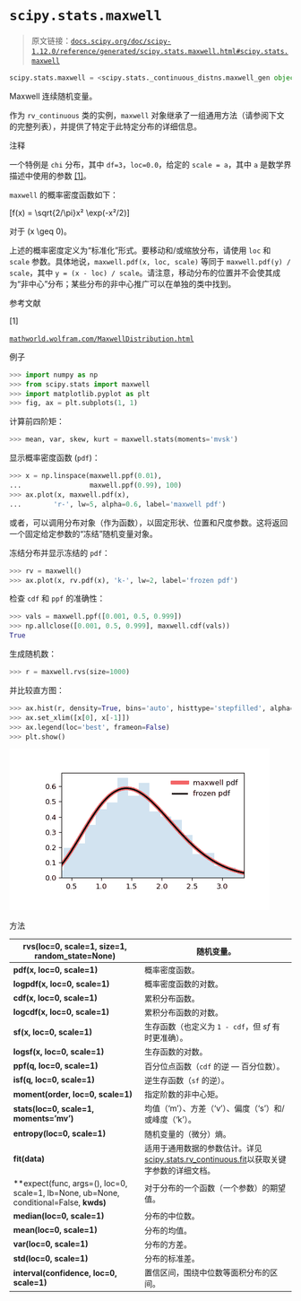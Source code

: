 # `scipy.stats.maxwell`

> 原文链接：[`docs.scipy.org/doc/scipy-1.12.0/reference/generated/scipy.stats.maxwell.html#scipy.stats.maxwell`](https://docs.scipy.org/doc/scipy-1.12.0/reference/generated/scipy.stats.maxwell.html#scipy.stats.maxwell)

```py
scipy.stats.maxwell = <scipy.stats._continuous_distns.maxwell_gen object>
```

Maxwell 连续随机变量。

作为 `rv_continuous` 类的实例，`maxwell` 对象继承了一组通用方法（请参阅下文的完整列表），并提供了特定于此特定分布的详细信息。

注释

一个特例是 `chi` 分布，其中 `df=3`，`loc=0.0`，给定的 `scale = a`，其中 `a` 是数学界描述中使用的参数 [[1]](#ra6d46ce10274-1)。

`maxwell` 的概率密度函数如下：

\[f(x) = \sqrt{2/\pi}x² \exp(-x²/2)\]

对于 \(x \geq 0\)。

上述的概率密度定义为“标准化”形式。要移动和/或缩放分布，请使用 `loc` 和 `scale` 参数。具体地说，`maxwell.pdf(x, loc, scale)` 等同于 `maxwell.pdf(y) / scale`，其中 `y = (x - loc) / scale`。请注意，移动分布的位置并不会使其成为“非中心”分布；某些分布的非中心推广可以在单独的类中找到。

参考文献

[1]

[`mathworld.wolfram.com/MaxwellDistribution.html`](http://mathworld.wolfram.com/MaxwellDistribution.html)

例子

```py
>>> import numpy as np
>>> from scipy.stats import maxwell
>>> import matplotlib.pyplot as plt
>>> fig, ax = plt.subplots(1, 1) 
```

计算前四阶矩：

```py
>>> mean, var, skew, kurt = maxwell.stats(moments='mvsk') 
```

显示概率密度函数 (`pdf`)：

```py
>>> x = np.linspace(maxwell.ppf(0.01),
...                 maxwell.ppf(0.99), 100)
>>> ax.plot(x, maxwell.pdf(x),
...        'r-', lw=5, alpha=0.6, label='maxwell pdf') 
```

或者，可以调用分布对象（作为函数），以固定形状、位置和尺度参数。这将返回一个固定给定参数的“冻结”随机变量对象。

冻结分布并显示冻结的 `pdf`：

```py
>>> rv = maxwell()
>>> ax.plot(x, rv.pdf(x), 'k-', lw=2, label='frozen pdf') 
```

检查 `cdf` 和 `ppf` 的准确性：

```py
>>> vals = maxwell.ppf([0.001, 0.5, 0.999])
>>> np.allclose([0.001, 0.5, 0.999], maxwell.cdf(vals))
True 
```

生成随机数：

```py
>>> r = maxwell.rvs(size=1000) 
```

并比较直方图：

```py
>>> ax.hist(r, density=True, bins='auto', histtype='stepfilled', alpha=0.2)
>>> ax.set_xlim([x[0], x[-1]])
>>> ax.legend(loc='best', frameon=False)
>>> plt.show() 
```

![../../_images/scipy-stats-maxwell-1.png](img/480c0a2e5949e67e5b6dd85729a53e22.png)

方法

| **rvs(loc=0, scale=1, size=1, random_state=None)** | 随机变量。 |
| --- | --- |
| **pdf(x, loc=0, scale=1)** | 概率密度函数。 |
| **logpdf(x, loc=0, scale=1)** | 概率密度函数的对数。 |
| **cdf(x, loc=0, scale=1)** | 累积分布函数。 |
| **logcdf(x, loc=0, scale=1)** | 累积分布函数的对数。 |
| **sf(x, loc=0, scale=1)** | 生存函数（也定义为 `1 - cdf`，但 *sf* 有时更准确）。 |
| **logsf(x, loc=0, scale=1)** | 生存函数的对数。 |
| **ppf(q, loc=0, scale=1)** | 百分位点函数（`cdf` 的逆 — 百分位数）。 |
| **isf(q, loc=0, scale=1)** | 逆生存函数（`sf` 的逆）。 |
| **moment(order, loc=0, scale=1)** | 指定阶数的非中心矩。 |
| **stats(loc=0, scale=1, moments=’mv’)** | 均值（‘m’）、方差（‘v’）、偏度（‘s’）和/或峰度（‘k’）。 |
| **entropy(loc=0, scale=1)** | 随机变量的（微分）熵。 |
| **fit(data)** | 适用于通用数据的参数估计。详见[scipy.stats.rv_continuous.fit](https://docs.scipy.org/doc/scipy/reference/generated/scipy.stats.rv_continuous.fit.html#scipy.stats.rv_continuous.fit)以获取关键字参数的详细文档。 |
| **expect(func, args=(), loc=0, scale=1, lb=None, ub=None, conditional=False, **kwds)** | 对于分布的一个函数（一个参数）的期望值。 |
| **median(loc=0, scale=1)** | 分布的中位数。 |
| **mean(loc=0, scale=1)** | 分布的均值。 |
| **var(loc=0, scale=1)** | 分布的方差。 |
| **std(loc=0, scale=1)** | 分布的标准差。 |
| **interval(confidence, loc=0, scale=1)** | 置信区间，围绕中位数等面积分布的区间。 |
